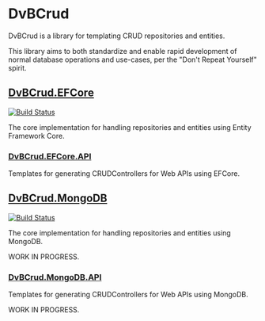 # DvBCrud

DvBCrud is a library for templating CRUD repositories and entities.

This library aims to both standardize and enable rapid development of normal database operations and use-cases, per the "Don't Repeat Yourself" spirit.

## [DvBCrud.EFCore](DvBCrud.EFCore)
[![Build Status](https://travis-ci.com/Dekamik/DvBCrud.svg?branch=master)](https://travis-ci.com/Dekamik/DvBCrud)

The core implementation for handling repositories and entities using Entity Framework Core.

### [DvBCrud.EFCore.API](DvBCrud.EFCore.API)

Templates for generating CRUDControllers for Web APIs using EFCore.

## [DvBCrud.MongoDB](https://github.com/Dekamik/DvBCrud.MongoDB)
[![Build Status](https://travis-ci.com/Dekamik/DvBCrud.MongoDB.svg?branch=master)](https://travis-ci.com/Dekamik/DvBCrud.MongoDB)

The core implementation for handling repositories and entities using MongoDB.

WORK IN PROGRESS.

### [DvBCrud.MongoDB.API](https://github.com/Dekamik/DvBCrud.MongoDB/tree/master/DvBCrud.MongoDB.API)

Templates for generating CRUDControllers for Web APIs using MongoDB.

WORK IN PROGRESS.
